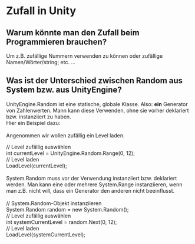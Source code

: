 # Zufall in Unity

## Warum könnte man den Zufall beim Programmieren brauchen?

Um z.B. zufällige Nummern verwenden zu können oder zufällige Namen/Wörter/string; etc. ...

## Was ist der Unterschied zwischen Random aus System bzw. aus UnityEngine?

UnityEngine.Random ist eine statische, globale Klasse. Also: __ein__ Generator von Zahlenwerten. Mann kann diese Verwenden, ohne sie vorher deklariert bzw. instanziiert zu haben.  
Hier ein Beispiel dazu:  
<br>
Angenommen wir wollen zufällig ein Level laden.

// Level zufällig auswählen  
int currentLevel = UnityEngine.Random.Range(0, 12);  
// Level laden  
LoadLevel(currentLevel);  
<br>
System.Random muss vor der Verwendung instanziiert bzw. deklariert werden. Man kann eine oder mehrere System.Range instanziieren, wenn man z.B. nicht will, dass ein Generator den anderen nicht beeinflusst.  
<br>
// System.Random-Objekt instanziieren  
System.Random random = new System.Random();  
// Level zufällig auswählen  
int systemCurrentLevel = random.Next(0, 12);  
// Level laden  
LoadLevel(systemCurrentLevel);
